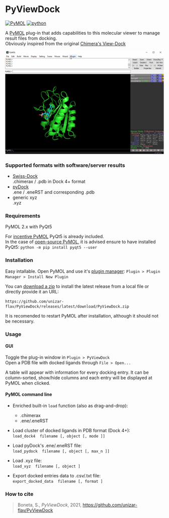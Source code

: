 # PyViewDock


[![PyMOL](https://img.shields.io/badge/PyMOL-2.x-green.svg)](https://pymolwiki.org)
[![python](https://img.shields.io/badge/python-3.6+-red.svg)](https://www.python.org/)

A [PyMOL](https://pymolwiki.org) plug-in that adds capabilities to this molecular viewer to manage result files from docking.  
Obviously inspired from the original [Chimera's View-Dock](https://www.cgl.ucsf.edu/chimera/docs/ContributedSoftware/viewdock/framevd.html)


![usage example](examples/usage_01.gif)


### Supported formats with software/server results

* [Swiss-Dock](http://www.swissdock.ch/) \
    .chimerax / .pdb in Dock 4+ format
* [pyDock](https://life.bsc.es/pid/pydock/) \
    .ene / .eneRST and corresponding .pdb
* generic xyz \
    .xyz


### Requirements

PyMOL 2.x with PyQt5

For [incentive PyMOL](https://pymol.org/2/) PyQt5 is already included.  
In the case of [open-source PyMOL](https://github.com/schrodinger/pymol-open-source), it is advised ensure to have installed PyQt5: `python -m pip install pyqt5 --user`


### Installation

Easy intallable. Open PyMOL and use it's [plugin manager](https://pymolwiki.org/index.php/Plugin_Manager): `Plugin > Plugin Manager > Install New Plugin`

You can [download a zip](https://github.com/unizar-flav/PyViewDock/releases/latest/download/PyViewDock.zip) to install the latest release from a local file or directly provide it an URL:

```
https://github.com/unizar-flav/PyViewDock/releases/latest/download/PyViewDock.zip
```

It is recomended to restart PyMOL after installation, although it should not be necessary.


### Usage

#### GUI

Toggle the plug-in window in `Plugin > PyViewDock`  
Open a PDB file with docked ligands through `File > Open...`

A table will appear with information for every docking entry. It can be column-sorted, show/hide columns and each entry will be displayed at PyMOL when clicked.

#### PyMOL command line

  - Enriched built-in `load` function (also as drag-and-drop):
      * .chimerax
      * .ene/.eneRST

  - Load cluster of docked ligands in PDB format (Dock 4+): \
      `load_dock4  filename [, object [, mode ]]`

  - Load pyDock's .ene/.eneRST file: \
      `load_pydock  filename [, object [, max_n ]]`

  - Load .xyz file: \
      `load_xyz  filename [, object ]`

  - Export docked entries data to .csv/.txt file: \
      `export_docked_data  filename [, format ]`


### How to cite
  > Boneta, S., _PyViewDock_, 2021, https://github.com/unizar-flav/PyViewDock
